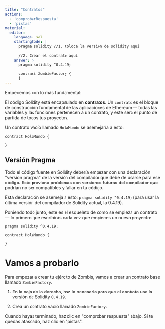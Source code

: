 ```yaml
---
title: "Contratos"
actions:
  - 'comprobarRespuesta'
  - 'pistas'
material:
  editor:
    language: sol
    startingCode: |
      pragma solidity //1. Coloca la versión de solidity aquí
      
      //2. Crear el contrato aquí
    answer: >
      pragma solidity ^0.4.19;
      
      contract ZombieFactory {
      }
---
```

Empecemos con lo más fundamental:

El código Solidity está encapsulado en **contratos**. Un `contrato` es el bloque de construcción fundamental de las aplicaciones de Ethereum — todas las variables y las funciones pertenecen a un contrato, y este será el punto de partida de todos tus proyectos.

Un contrato vacío llamado `HolaMundo` se asemejaría a esto:

    contract HolaMundo {
    
    }
    

## Versión Pragma

Todo el código fuente en Solidity debería empezar con una declaración "version pragma" de la versión del compilador que debe de usarse para ese código. Esto previene problemas con versiones futuras del compilador que podrían no ser compatibles y fallar en tu código.

Esta declaración se asemeja a esto: `pragma solidity ^0.4.19;` (para usar la última versión del compilador de Solidity actual, la 0.4.19).

Poniendo todo junto, este es el esqueleto de como se empieza un contrato — lo primero que escribirás cada vez que empieces un nuevo proyecto:

    pragma solidity ^0.4.19;
    
    contract HolaMundo {
    
    }
    

# Vamos a probarlo

Para empezar a crear tu ejército de Zombis, vamos a crear un contrato base llamado `ZombieFactory`.

1. En la caja de la derecha, haz lo necesario para que el contrato use la versión de Solidity `0.4.19`.

2. Crea un contrato vacío llamado `ZombieFactory`.

Cuando hayas terminado, haz clic en "comprobar respuesta" abajo. Si te quedas atascado, haz clic en "pistas".